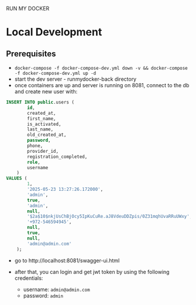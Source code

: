 RUN MY DOCKER

# Local Development

## Prerequisites

- `docker-compose -f docker-compose-dev.yml down -v && docker-compose -f docker-compose-dev.yml up -d`
- start the dev server - runmydocker-back directory
- once containers are up and server is running on 8081, connect to the db and create new user with:

```sql
INSERT INTO public.users (
        id,
        created_at,
        first_name,
        is_activated,
        last_name,
        old_created_at,
        password,
        phone,
        provider_id,
        registration_completed,
        role,
        username
    )
VALUES (
        1,
        '2025-05-23 13:27:26.172000',
        'admin',
        true,
        'admin',
        null,
        '$2a$10$nkjUsChBjOcy5IpKuCuRe.aJ8VdeuDDZpis/0Z31mqhUvaRRuUWxy',
        '+972-546594945',
        null,
        true,
        null,
        'admin@admin.com'
    );
```

- go to http://localhost:8081/swagger-ui.html

- after that, you can login and get jwt token by using the following credentials:
  - username: `admin@admin.com`
  - password: `admin`
